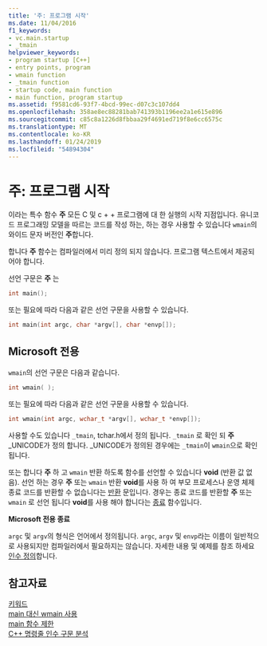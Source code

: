 ```yaml
---
title: '주: 프로그램 시작'
ms.date: 11/04/2016
f1_keywords:
- vc.main.startup
- _tmain
helpviewer_keywords:
- program startup [C++]
- entry points, program
- wmain function
- _tmain function
- startup code, main function
- main function, program startup
ms.assetid: f9581cd6-93f7-4bcd-99ec-d07c3c107dd4
ms.openlocfilehash: 358ae8ec88281bab741393b1196ee2a1e615e896
ms.sourcegitcommit: c85c8a1226d8fbbaa29f4691ed719f8e6cc6575c
ms.translationtype: MT
ms.contentlocale: ko-KR
ms.lasthandoff: 01/24/2019
ms.locfileid: "54894304"
---
```

# <a name="main-program-startup"></a>주: 프로그램 시작

이라는 특수 함수 **주** 모든 C 및 c + + 프로그램에 대 한 실행의 시작 지점입니다. 유니코드 프로그래밍 모델을 따르는 코드를 작성 하는, 하는 경우 사용할 수 있습니다 `wmain`의 와이드 문자 버전인 **주**합니다.

합니다 **주** 함수는 컴파일러에서 미리 정의 되지 않습니다. 프로그램 텍스트에서 제공되어야 합니다.

선언 구문은 **주** 는

```cpp
int main();
```

또는 필요에 따라 다음과 같은 선언 구문을 사용할 수 있습니다.

```cpp
int main(int argc, char *argv[], char *envp[]);
```

## <a name="microsoft-specific"></a>Microsoft 전용

`wmain`의 선언 구문은 다음과 같습니다.

```cpp
int wmain( );
```

또는 필요에 따라 다음과 같은 선언 구문을 사용할 수 있습니다.

```cpp
int wmain(int argc, wchar_t *argv[], wchar_t *envp[]);
```

사용할 수도 있습니다 `_tmain`, tchar.h에서 정의 됩니다. `_tmain` 로 확인 되 **주** _UNICODE가 정의 합니다. _UNICODE가 정의된 경우에는 `_tmain`이 `wmain`으로 확인됩니다.

또는 합니다 **주** 하 고 `wmain` 반환 하도록 함수를 선언할 수 있습니다 **void** (반환 값 없음). 선언 하는 경우 **주** 또는 `wmain` 반환 **void**를 사용 하 여 부모 프로세스나 운영 체제 종료 코드를 반환할 수 없습니다는 [반환](../cpp/return-statement-in-program-termination-cpp.md) 문입니다. 경우는 종료 코드를 반환할 **주** 또는 `wmain` 로 선언 됩니다 **void**를 사용 해야 합니다는 [종료](../cpp/exit-function.md) 함수입니다.

**Microsoft 전용 종료**

`argc` 및 `argv`의 형식은 언어에서 정의됩니다. `argc`, `argv` 및 `envp`라는 이름이 일반적으로 사용되지만 컴파일러에서 필요하지는 않습니다. 자세한 내용 및 예제를 참조 하세요 [인수 정의](../cpp/argument-definitions.md)합니다.

## <a name="see-also"></a>참고자료

[키워드](../cpp/keywords-cpp.md)<br/>
[main 대신 wmain 사용](../cpp/using-wmain-instead-of-main.md)<br/>
[main 함수 제한](../cpp/main-function-restrictions.md)<br/>
[C++ 명령줄 인수 구문 분석](../cpp/parsing-cpp-command-line-arguments.md)
